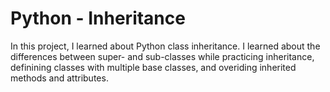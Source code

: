 # Python - Inheritance

In this project, I learned about Python class inheritance. I learned about the differences between super- and sub-classes while practicing inheritance, definining classes with multiple base classes, and overiding inherited methods and attributes.


